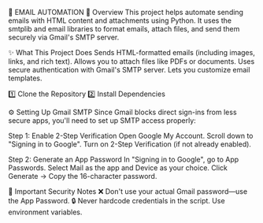 📧 EMAIL AUTOMATION
🔹 Overview
This project helps automate sending emails with HTML content and attachments using Python. It uses the smtplib and email libraries to format emails, attach files, and send them securely via Gmail's SMTP server.

✨ What This Project Does
Sends HTML-formatted emails (including images, links, and rich text).
Allows you to attach files like PDFs or documents.
Uses secure authentication with Gmail's SMTP server.
Lets you customize email templates.

1️⃣ Clone the Repository
2️⃣ Install Dependencies

⚙️ Setting Up Gmail SMTP
Since Gmail blocks direct sign-ins from less secure apps, you'll need to set up SMTP access properly:

Step 1: Enable 2-Step Verification
    Open Google My Account.
    Scroll down to "Signing in to Google".
    Turn on 2-Step Verification (if not already enabled).

Step 2: Generate an App Password
    In "Signing in to Google", go to App Passwords.
    Select Mail as the app and Device as your choice.
    Click Generate → Copy the 16-character password.

🔐 Important Security Notes
❌ Don't use your actual Gmail password—use the App Password.
🔒 Never hardcode credentials in the script. Use environment variables.



